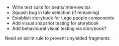- Write test suite for beats/interview.tsx
- Squash bug in tale selection (if remaining)
- Establish storybook for Lego people components
- Add visual snapshot testing for storybook
- Add behavioural visual testing via storybook?

Need an eslint rule to prevent unyielded fragments.

